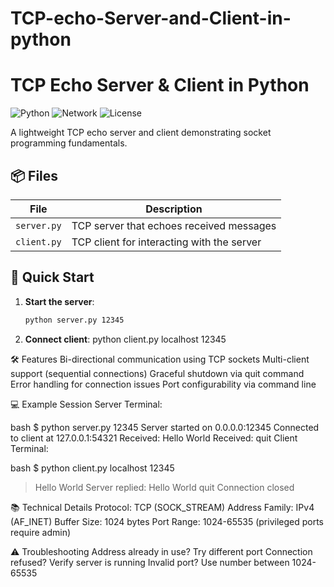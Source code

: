 # TCP-echo-Server-and-Client-in-python
# TCP Echo Server & Client in Python

![Python](https://img.shields.io/badge/Python-3.x-blue)
![Network](https://img.shields.io/badge/Protocol-TCP-green)
![License](https://img.shields.io/badge/License-MIT-yellow)

A lightweight TCP echo server and client demonstrating socket programming fundamentals.

## 📦 Files
| File | Description |
|------|-------------|
| `server.py` | TCP server that echoes received messages |
| `client.py` | TCP client for interacting with the server |

## 🚀 Quick Start

1. **Start the server**:
   ```bash
   python server.py 12345
2. **Connect client**:
   python client.py localhost 12345

🛠️ Features
Bi-directional communication using TCP sockets
Multi-client support (sequential connections)
Graceful shutdown via quit command
Error handling for connection issues
Port configurability via command line

💻 Example Session
Server Terminal:

bash
$ python server.py 12345
Server started on 0.0.0.0:12345
Connected to client at 127.0.0.1:54321
Received: Hello World
Received: quit
Client Terminal:

bash
$ python client.py localhost 12345
> Hello World
Server replied: Hello World
> quit
Connection closed

📚 Technical Details
Protocol: TCP (SOCK_STREAM)
Address Family: IPv4 (AF_INET)
Buffer Size: 1024 bytes
Port Range: 1024-65535 (privileged ports require admin)

⚠️ Troubleshooting
Address already in use? Try different port
Connection refused? Verify server is running
Invalid port? Use number between 1024-65535
   
